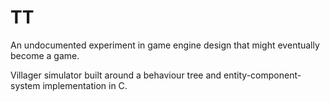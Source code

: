 TT
==

An undocumented experiment in game engine design that might eventually become a
game.

Villager simulator built around a behaviour tree and entity-component-system implementation in C.

